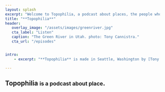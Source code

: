 ```yaml
---
layout: splash
excerpt: "Welcome to Topophilia, a podcast about places, the people who care for them, and the things we love to do in them."
title: "**Topophilia**"
header: 
   overlay_image: "/assets/images/greenriver.jpg"
   cta_label: "Listen"
   caption: "The Green River in Utah. photo: Tony Cannistra."
   cta_url: "/episodes"


intro: 
    - excerpt: "**Topophilia** is made in Seattle, Washington by [Tony Cannistra](http://www.anthonycannistra.com) and [Will Russack](http://www.willrussack.com)."

---
```


## Topophilia <small>is a podcast about place</small>.